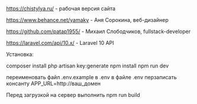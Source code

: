 https://chistylya.ru/ - рабочая версия сайта

https://www.behance.net/yamaky - Аня Сорокина, веб-дизайнер

https://github.com/patap1955/ - Михаил Слободчиков, fullstack-developer

https://laravel.com/api/10.x/ - Laravel 10 API

Установка:

composer install
php artisan key:generate
npm install
npm run dev

переименовать файл .env.example в .env
в файле .env перзаписать консанту APP_URL=http://ваш_домен

Перед загрузкой на сервер выполнить 
npm run build
